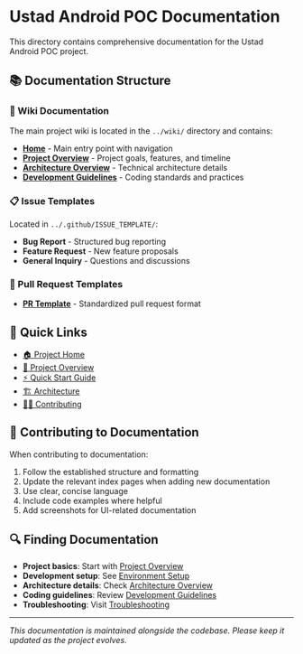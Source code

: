 # Ustad Android POC Documentation

This directory contains comprehensive documentation for the Ustad Android POC project.

## 📚 Documentation Structure

### 📖 Wiki Documentation
The main project wiki is located in the `../wiki/` directory and contains:

- **[Home](../wiki/Home.md)** - Main entry point with navigation
- **[Project Overview](../wiki/Project-Overview.md)** - Project goals, features, and timeline
- **[Architecture Overview](../wiki/Architecture-Overview.md)** - Technical architecture details
- **[Development Guidelines](../wiki/Development-Guidelines.md)** - Coding standards and practices

### 📋 Issue Templates
Located in `../.github/ISSUE_TEMPLATE/`:
- **Bug Report** - Structured bug reporting
- **Feature Request** - New feature proposals
- **General Inquiry** - Questions and discussions

### 🔄 Pull Request Templates
- **[PR Template](../.github/pull_request_template.md)** - Standardized pull request format

## 🚀 Quick Links

- [🏠 Project Home](../wiki/Home.md)
- [🎯 Project Overview](../wiki/Project-Overview.md)
- [⚡ Quick Start Guide](../wiki/Quick-Start-Guide.md)
- [🏗️ Architecture](../wiki/Architecture-Overview.md)
- [👨‍💻 Contributing](../wiki/Contributing.md)

## 📝 Contributing to Documentation

When contributing to documentation:

1. Follow the established structure and formatting
2. Update the relevant index pages when adding new documentation
3. Use clear, concise language
4. Include code examples where helpful
5. Add screenshots for UI-related documentation

## 🔍 Finding Documentation

- **Project basics**: Start with [Project Overview](../wiki/Project-Overview.md)
- **Development setup**: See [Environment Setup](../wiki/Environment-Setup.md)
- **Architecture details**: Check [Architecture Overview](../wiki/Architecture-Overview.md)
- **Coding guidelines**: Review [Development Guidelines](../wiki/Development-Guidelines.md)
- **Troubleshooting**: Visit [Troubleshooting](../wiki/Troubleshooting.md)

---

*This documentation is maintained alongside the codebase. Please keep it updated as the project evolves.*